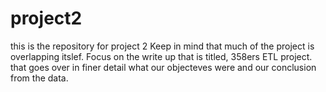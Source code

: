 # project2
this is the repository for project 2 
Keep in  mind that much of the project is overlapping itslef. Focus on the write up that is titled, 358ers ETL project. that goes over
in finer detail what our objecteves were and our conclusion from the data. 
